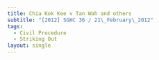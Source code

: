 ```yaml
---
title: Chia Kok Kee v Tan Wah and others
subtitle: "[2012] SGHC 36 / 21\_February\_2012"
tags:
  - Civil Procedure
  - Striking Out
layout: single
---
```


